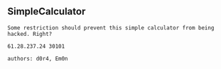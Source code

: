 ## SimpleCalculator

```
Some restriction should prevent this simple calculator from being hacked. Right?

61.28.237.24 30101

authors: d0r4, Em0n
```

